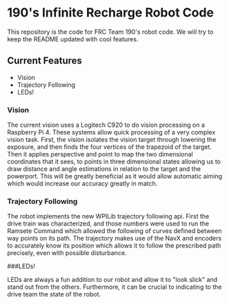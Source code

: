# 190's Infinite Recharge Robot Code

This repository is the code for FRC Team 190's robot code. We will try to keep the README updated with cool features.

## Current Features
 - Vision
 - Trajectory Following
 - LEDs!
 
### Vision

The current vision uses a Logitech C920 to do vision processing on a Raspberry Pi 4. These
systems allow quick processing of a very complex vision task. First, the vision isolates the vision target
through lowering the exposure, and then finds the four vertices of the trapezoid of the target.
 Then it applies perspective and point to map the two dimensional coordinates that it sees, to points in 
 three dimensional states allowing us to draw distance and angle estimations in relation to the target and the powerport. This will
 be greatly beneficial as it would allow automatic aiming which would increase our accuracy greatly in match. 

### Trajectory Following

The robot implements the new WPILib trajectory following api. First the drive train was characterized, and those numbers were used to
run the Ramsete Command which allowed the following of curves defined between way points on its path. The trajectory makes use
of the NavX and encoders to accurately know its position which allows it to follow the prescribed path precisely, even with possible disturbance.

###LEDs!

LEDs are always a fun addition to our robot and allow it to "look slick" and stand out from the others. Furthermore,
 it can be crucial to indicating to the drive team the state of the robot.